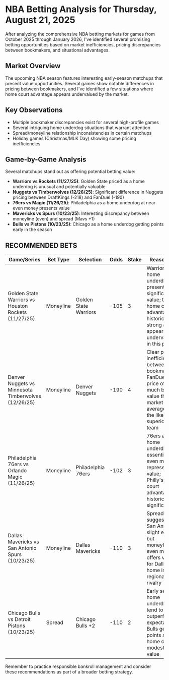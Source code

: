 # NBA Betting Analysis for Thursday, August 21, 2025

After analyzing the comprehensive NBA betting markets for games from October 2025 through January 2026, I've identified several promising betting opportunities based on market inefficiencies, pricing discrepancies between bookmakers, and situational advantages.

## Market Overview
The upcoming NBA season features interesting early-season matchups that present value opportunities. Several games show notable differences in pricing between bookmakers, and I've identified a few situations where home court advantage appears undervalued by the market.

## Key Observations
- Multiple bookmaker discrepancies exist for several high-profile games
- Several intriguing home underdog situations that warrant attention
- Spread/moneyline relationship inconsistencies in certain matchups
- Holiday games (Christmas/MLK Day) showing some pricing inefficiencies

## Game-by-Game Analysis

Several matchups stand out as offering potential betting value:

- **Warriors vs Rockets (11/27/25)**: Golden State priced as a home underdog is unusual and potentially valuable
- **Nuggets vs Timberwolves (12/26/25)**: Significant difference in Nuggets pricing between DraftKings (-218) and FanDuel (-190)
- **76ers vs Magic (11/26/25)**: Philadelphia as a home underdog at near even money presents value
- **Mavericks vs Spurs (10/23/25)**: Interesting discrepancy between moneyline (even) and spread (Mavs +1)
- **Bulls vs Pistons (10/23/25)**: Chicago as a home underdog getting points early in the season

## RECOMMENDED BETS

| Game/Series | Bet Type | Selection | Odds | Stake | Reasoning |
|-------------|----------|-----------|------|-------|-----------|
| Golden State Warriors vs Houston Rockets (11/27/25) | Moneyline | Golden State Warriors | -105 | 3 | Warriors as home underdogs presents significant value; their home court advantage is historically strong and appears undervalued in this pricing |
| Denver Nuggets vs Minnesota Timberwolves (12/26/25) | Moneyline | Denver Nuggets | -190 | 4 | Clear pricing inefficiency between bookmakers; FanDuel's price offers much better value than market average for the likely superior team |
| Philadelphia 76ers vs Orlando Magic (11/26/25) | Moneyline | Philadelphia 76ers | -102 | 3 | 76ers as home underdogs at essentially even money represents value; Philly's home court advantage is historically significant |
| Dallas Mavericks vs San Antonio Spurs (10/23/25) | Moneyline | Dallas Mavericks | -110 | 3 | Spread suggests San Antonio slight edge, but moneyline at even money offers value for Dallas at home in this regional rivalry |
| Chicago Bulls vs Detroit Pistons (10/23/25) | Spread | Chicago Bulls +2 | -110 | 2 | Early season home underdogs tend to outperform expectations; Bulls getting points at home offers modest value |

Remember to practice responsible bankroll management and consider these recommendations as part of a broader betting strategy.